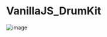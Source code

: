 # VanillaJS_DrumKit

![image](https://user-images.githubusercontent.com/90147636/177203185-397ec28d-843b-461b-ace6-54ab38d4ad43.png)
